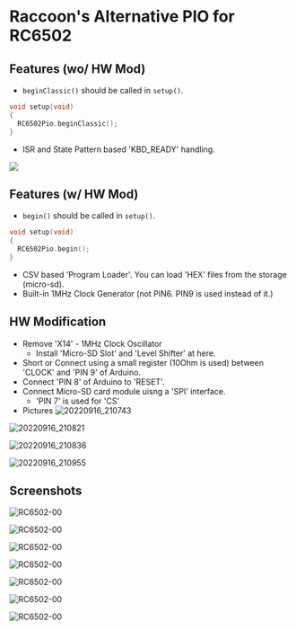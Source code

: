 # Raccoon's Alternative PIO for RC6502

## Features (wo/ HW Mod)
- <code>beginClassic()</code> should be called in <code>setup()</code>.

```c++
void setup(void)
{
  RC6502Pio.beginClassic();
}
```

- ISR and State Pattern based 'KBD_READY' handling.

<img src="https://www.plantuml.com/plantuml/svg/ZP91IuT044Vl-odcV_iR617K8J14wo1AYHqyH2nhEzhGkiew7lhs9T5ftV3wuxstXvrqOULu7OqG1di6di3HyC6WoU4xqsI5UBruWpY-1ocR_FRcwhhiz0iNsg3m5jZ3u0u-EtqfQSdMlaVtECxyTOuEsAqZtlHJmFTGBw282yjYRmp1V--HPKQtpYoFwVLaJ6vGkP-0v-zn_nOq3SJADAZqkIwUP9azoBng8ZWbK3stmMJW0uAvv3SdKhHwEuDl"/>

## Features (w/ HW Mod)
- <code>begin()</code> should be called in <code>setup()</code>.

```c++
void setup(void)
{
  RC6502Pio.begin();
}
```

- CSV based 'Program Loader'. You can load 'HEX' files from the storage (micro-sd).
- Built-in 1MHz Clock Generator (not PIN6. PIN9 is used instead of it.)

## HW Modification
- Remove 'X14' - 1MHz Clock Oscillator
  - Install 'Micro-SD Slot' and 'Level Shifter' at here.
- Short or Connect using a small register (10Ohm is used) between 'CLOCK' and 'PIN 9' of Arduino.
- Connect 'PIN 8' of Arduino to 'RESET'.
- Connect Micro-SD card module uisng a 'SPI' interface.
  - 'PIN 7' is used for 'CS'
- Pictures
![20220916_210743](./images/20220916_210743.jpg)

![20220916_210821](./images/20220916_210821.jpg)

![20220916_210836](./images/20220916_210836.jpg)

![20220916_210955](./images/20220916_210955.jpg)

## Screenshots
![RC6502-00](./images/rc6502-00.png)

![RC6502-00](./images/rc6502-01.png)

![RC6502-00](./images/rc6502-02.png)

![RC6502-00](./images/rc6502-04.png)

![RC6502-00](./images/rc6502-03.png)

![RC6502-00](./images/rc6502-05.png)

![RC6502-00](./images/rc6502-06.png)
